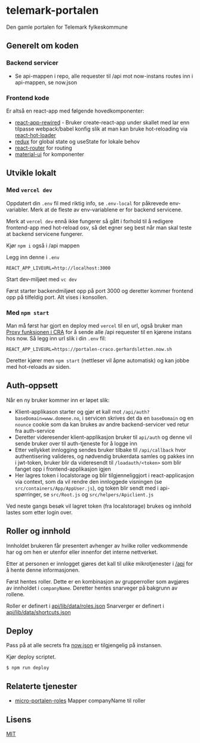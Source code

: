# telemark-portalen

Den gamle portalen for Telemark fylkeskommune

## Generelt om koden

### Backend servicer

- Se api-mappen i repo, alle requester til /api mot now-instans routes inn i api-mappen, se now.json

### Frontend kode

Er altså en react-app med følgende hovedkomponenter:

- [react-app-rewired](https://github.com/timarney/react-app-rewired) - Bruker create-react-app under skallet med lar enn tilpasse webpack/babel konfig slik at man kan bruke hot-reloading via [react-hot-loader](https://github.com/gaearon/react-hot-loader)
- [redux](https://github.com/reduxjs/redux) for global state og useState for lokale behov
- [react-router](https://github.com/ReactTraining/react-router) for routing
- [material-ui](https://github.com/mui-org/material-ui) for komponenter

## Utvikle lokalt

### Med `vercel dev`

Oppdatert din `.env` fil med riktig info, se `.env-local` for påkrevede env-variabler. Merk at de fleste av env-variablene er for backend servicene.

Merk at `vercel dev` ennå ikke fungerer så gått i forhold til å redigere frontend-app med hot-reload osv, så det egner seg best når man skal teste at backend servicene fungerer.

Kjør `npm i` også i /api mappen

Legg inn denne i `.env`

```
REACT_APP_LIVEURL=http://localhost:3000
```

Start dev-miljøet med `vc dev`

Først starter backendmiljøet opp på port 3000 og deretter kommer frontend opp på tilfeldig port.
Alt vises i konsollen.

### Med `npm start`

Man må først har gjort en deploy med `vercel` til en url, også bruker man [Proxy funksjonen i CRA](https://create-react-app.dev/docs/proxying-api-requests-in-development) for å sende alle /api requester til en kjørene instans hos now. Så legg inn url slik i din `.env` fil:

```
REACT_APP_LIVEURL=https://portalen-craco.gerhardsletten.now.sh
```

Deretter kjører men `npm start` (nettleser vil åpne automatisk) og kan jobbe med hot-reloads av siden.

## Auth-oppsett

Når en ny bruker kommer inn er løpet slik:

- Klient-applikason starter og gjør et kall mot `/api/auth?baseDomain=www.domene.no`, i servicen skrives det da en `baseDomain` og en `nounce` cookie som da kan brukes av andre backend-servicer ved retur fra auth-service
- Deretter videresender klient-applikasjon bruker til `api/auth` og denne vil sende bruker over til auth-tjeneste for å logge inn
- Etter vellykket innlogging sendes bruker tilbake til `/api/callback` hvor authentisering valideres, og nødvendig brukerdata samles og pakkes inn i jwt-token, bruker blir da videresendt til `/loadauth/<token>` som blir fanget opp i frontend-applikasjon igjen
- Her lagres token i localstorage og blir tilgjenneliggjort i react-applicasjon via context, som da vil rendre den innloggede visningen (se `src/containers/App/AppUser.js`), og token blir sendt med i api-spørringer, se `src/Root.js` og `src/helpers/Apiclient.js`

Ved neste gangs besøk vil lagret token (fra localstorage) brukes og innhold lastes som etter login over.

## Roller og innhold

Innholdet brukeren får presentert avhenger av hvilke roller vedkommende har og om hen er utenfor eller innenfor det interne nettverket.

Etter at personen er innlogget gjøres det kall til ulike mikrotjenester i [/api](/api) for å hente denne informasjonen.

Først hentes roller. Dette er en kombinasjon av grupperroller som avgjøres av innholdet i `companyName`.
Deretter hentes snarveger på bakgrunn av rollene.

Roller er definert i [api/lib/data/roles.json](api/lib/data/roles.json)
Snarverger er definert i [api/lib/data/shortcuts.json](api/lib/data/shortcuts.json)

## Deploy

Pass på at alle secrets fra [now.json](now.json) er tilgjengelig på instansen.

Kjør deploy scriptet.

```
$ npm run deploy
```

## Relaterte tjenester

- [micro-portalen-roles](https://github.com/telemark/micro-portalen-roles) Mapper companyName til roller

## Lisens

[MIT](LICENSE)
